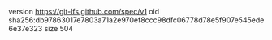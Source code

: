 version https://git-lfs.github.com/spec/v1
oid sha256:db97863017e7803a71a2e970ef8ccc98dfc06778d78e5f907e545ede6e37e323
size 504
